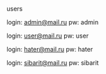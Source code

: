 users

login: admin@mail.ru
pw: admin

login: user@mail.ru
pw: user

login: hater@mail.ru
pw: hater

login: sibarit@mail.ru
pw: sibarit
